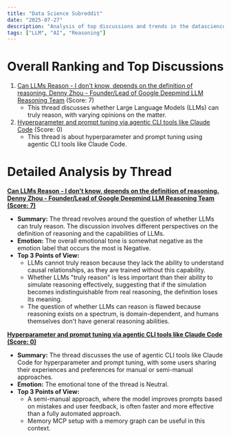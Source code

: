 ```yaml
---
title: "Data Science Subreddit"
date: "2025-07-27"
description: "Analysis of top discussions and trends in the datascience subreddit"
tags: ["LLM", "AI", "Reasoning"]
---
```


# Overall Ranking and Top Discussions
1.  [Can LLMs Reason - I don't know, depends on the definition of reasoning. Denny Zhou - Founder/Lead of Google Deepmind LLM Reasoning Team](https://www.reddit.com/r/datascience/comments/1makoge/can_llms_reason_i_dont_know_depends_on_the/) (Score: 7)
    * This thread discusses whether Large Language Models (LLMs) can truly reason, with varying opinions on the matter.
2.  [Hyperparameter and prompt tuning via agentic CLI tools like Claude Code](https://www.reddit.com/r/datascience/comments/1mabzuf/hyperparameter_and_prompt_tuning_via_agentic_cli/) (Score: 0)
    * This thread is about hyperparameter and prompt tuning using agentic CLI tools like Claude Code.

# Detailed Analysis by Thread
**[Can LLMs Reason - I don't know, depends on the definition of reasoning. Denny Zhou - Founder/Lead of Google Deepmind LLM Reasoning Team (Score: 7)](https://www.reddit.com/r/datascience/comments/1makoge/can_llms_reason_i_dont_know_depends_on_the/)**
*  **Summary:** The thread revolves around the question of whether LLMs can truly reason. The discussion involves different perspectives on the definition of reasoning and the capabilities of LLMs.
*  **Emotion:** The overall emotional tone is somewhat negative as the emotion label that occurs the most is Negative.
*  **Top 3 Points of View:**
    * LLMs cannot truly reason because they lack the ability to understand causal relationships, as they are trained without this capability.
    * Whether LLMs "truly reason" is less important than their ability to simulate reasoning effectively, suggesting that if the simulation becomes indistinguishable from real reasoning, the definition loses its meaning.
    * The question of whether LLMs can reason is flawed because reasoning exists on a spectrum, is domain-dependent, and humans themselves don't have general reasoning abilities.

**[Hyperparameter and prompt tuning via agentic CLI tools like Claude Code (Score: 0)](https://www.reddit.com/r/datascience/comments/1mabzuf/hyperparameter_and_prompt_tuning_via_agentic_cli/)**
*  **Summary:** The thread discusses the use of agentic CLI tools like Claude Code for hyperparameter and prompt tuning, with some users sharing their experiences and preferences for manual or semi-manual approaches.
*  **Emotion:** The emotional tone of the thread is Neutral.
*  **Top 3 Points of View:**
    * A semi-manual approach, where the model improves prompts based on mistakes and user feedback, is often faster and more effective than a fully automated approach.
    * Memory MCP setup with a memory graph can be useful in this context.
